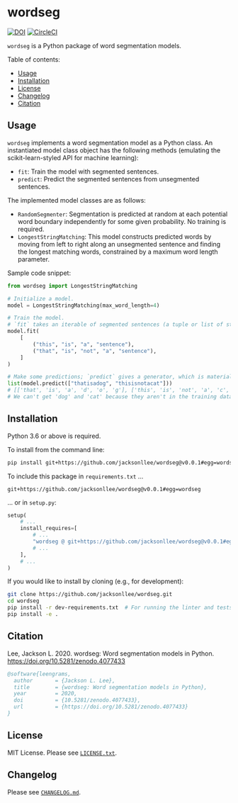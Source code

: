 # wordseg

[![DOI](https://zenodo.org/badge/DOI/10.5281/zenodo.4077433.svg)](https://doi.org/10.5281/zenodo.4077433)
[![CircleCI](https://circleci.com/gh/jacksonllee/wordseg/tree/main.svg?style=svg)](https://circleci.com/gh/jacksonllee/wordseg/tree/main)

`wordseg` is a Python package of word segmentation models.

Table of contents:

* [Usage](https://github.com/jacksonllee/wordseg#usage)
* [Installation](https://github.com/jacksonllee/wordseg#installation)
* [License](https://github.com/jacksonllee/wordseg#license)
* [Changelog](https://github.com/jacksonllee/wordseg#changelog)
* [Citation](https://github.com/jacksonllee/wordseg#citation)

## Usage

`wordseg` implements a word segmentation model as a Python class.
An instantiated model class object has the following methods
(emulating the scikit-learn-styled API for machine learning):

* `fit`: Train the model with segmented sentences.
* `predict`: Predict the segmented sentences from unsegmented sentences.

The implemented model classes are as follows:

* `RandomSegmenter`:
  Segmentation is predicted at random at each potential word
  boundary independently for some given probability. No training is required.
* `LongestStringMatching`: 
  This model constructs predicted words by moving
  from left to right along an unsegmented sentence and
  finding the longest matching words, constrained by a maximum word length parameter.

Sample code snippet:

```python
from wordseg import LongestStringMatching

# Initialize a model.
model = LongestStringMatching(max_word_length=4)

# Train the model.
# `fit` takes an iterable of segmented sentences (a tuple or list of strings).
model.fit(
    [
        ("this", "is", "a", "sentence"),
        ("that", "is", "not", "a", "sentence"),
    ]
)

# Make some predictions; `predict` gives a generator, which is materialized by list() here.
list(model.predict(["thatisadog", "thisisnotacat"]))
# [['that', 'is', 'a', 'd', 'o', 'g'], ['this', 'is', 'not', 'a', 'c', 'a', 't']]
# We can't get 'dog' and 'cat' because they aren't in the training data.
```

## Installation

Python 3.6 or above is required.

To install from the command line:

```bash
pip install git+https://github.com/jacksonllee/wordseg@v0.0.1#egg=wordseg
```

To include this package in `requirements.txt` ...

```
git+https://github.com/jacksonllee/wordseg@v0.0.1#egg=wordseg
```

... or in `setup.py`:

```python
setup(
    # ...
    install_requires=[
        # ...
        "wordseg @ git+https://github.com/jacksonllee/wordseg@v0.0.1#egg=wordseg",
        # ...
    ],
    # ...
)
```

If you would like to install by cloning (e.g., for development):

```bash
git clone https://github.com/jacksonllee/wordseg.git
cd wordseg
pip install -r dev-requirements.txt  # For running the linter and tests
pip install -e .
```

## Citation

Lee, Jackson L. 2020. wordseg: Word segmentation models in Python. https://doi.org/10.5281/zenodo.4077433

```bibtex
@software{leengrams,
  author       = {Jackson L. Lee},
  title        = {wordseg: Word segmentation models in Python},
  year         = 2020,
  doi          = {10.5281/zenodo.4077433},
  url          = {https://doi.org/10.5281/zenodo.4077433}
}
```

## License

MIT License. Please see [`LICENSE.txt`](LICENSE.txt).

## Changelog

Please see [`CHANGELOG.md`](CHANGELOG.md).
